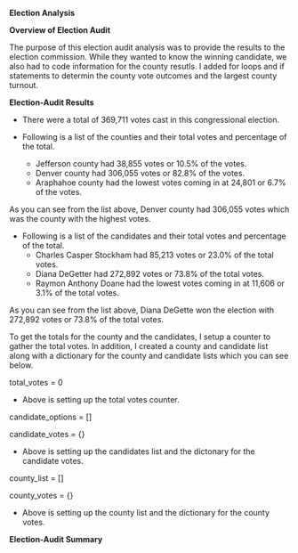 **Election Analysis**

**Overview of Election Audit**

The purpose of this election audit analysis was to provide the results to the election commission.  While they wanted to know the winning candidate, we also had to code information for the county resutls.  I added for loops and if statements to determin the county vote outcomes and the largest county turnout.  

**Election-Audit Results**

- There were a total of 369,711 votes cast in this congressional election.

- Following is a list of the counties and their total votes and percentage of the total.
    - Jefferson county had 38,855 votes or 10.5% of the votes.
    - Denver county had 306,055 votes or 82.8% of the votes.
    - Araphahoe county had the lowest votes coming in at 24,801 or 6.7% of the votes.
    
As you can see from the list above, Denver county had 306,055 votes which was the county with the highest votes.

-  Following is a list of the candidates and their total votes and percentage of the total.
    - Charles Casper Stockham had 85,213 votes or 23.0% of the total votes.
    - Diana DeGetter had 272,892 votes or 73.8% of the total votes.
    - Raymon Anthony Doane had the lowest votes coming in at 11,606 or 3.1% of the total votes.
    
 As you can see from the list above, Diana DeGette won the election with 272,892 votes or 73.8% of the total votes.
 
 To get the totals for the county and the candidates, I setup a counter to gather the total votes.  In addition, I created a county and candidate list along with a dictionary for the county and candidate lists which you can see below.
 
total_votes = 0
-   Above is setting up the total votes counter.
   
candidate_options = []

candidate_votes = {}
-   Above is setting up the candidates list and the dictonary for the candidate votes.

county_list = []

county_votes = {}
-   Above is setting up the county list and the dictionary for the county votes.
 
 
 
 
 
 **Election-Audit Summary**
 
 
    


